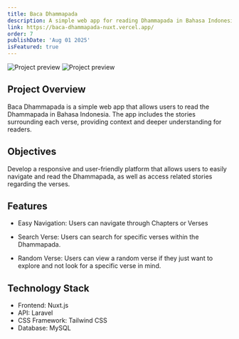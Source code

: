```yaml
---
title: Baca Dhammapada
description: A simple web app for reading Dhammapada in Bahasa Indonesia, including the stories around each verses
link: https://baca-dhammapada-nuxt.vercel.app/
order: 7
publishDate: 'Aug 01 2025'
isFeatured: true
---
```


![Project preview](@/content/images/projects/baca-dhammapada-1.png)
![Project preview](@/content/images/projects/baca-dhammapada-2.png)

## Project Overview

Baca Dhammapada is a simple web app that allows users to read the Dhammapada in Bahasa Indonesia. The app includes the stories surrounding each verse, providing context and deeper understanding for readers.

## Objectives

Develop a responsive and user-friendly platform that allows users to easily navigate and read the Dhammapada, as well as access related stories regarding the verses.

## Features

- Easy Navigation: Users can navigate through Chapters or Verses

- Search Verse: Users can search for specific verses within the Dhammapada.

- Random Verse: Users can view a random verse if they just want to explore and not look for a specific verse in mind.

## Technology Stack

- Frontend: Nuxt.js
- API: Laravel
- CSS Framework: Tailwind CSS
- Database: MySQL
